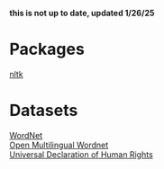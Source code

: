 **this is not up to date, updated 1/26/25**
# Packages
[nltk](https://github.com/nltk/nltk/blob/develop/CITATION.cff)
# Datasets
[WordNet](https://wordnet.princeton.edu/citing-wordnet) <br/>
[Open Multilingual Wordnet](https://omwn.org/index.html) <br/>
[Universal Declaration of Human Rights](https://www.un.org/en/about-us/universal-declaration-of-human-rights) <br/>

